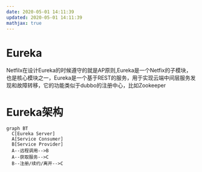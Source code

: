 ```yaml
---
date: 2020-05-01 14:11:39
updated: 2020-05-01 14:11:39
mathjax: true
---
```


# Eureka
Netfilx在设计Eureka的时候遵守的就是AP原则,Eureka是一个Netfix的子模块， 也是核心模块之一，Eureka是一个基于REST的服务，用于实现云端中间层服务发现和故障转移，它的功能类似于dubbo的注册中心，比如Zookeeper

# Eureka架构
```mermaid
graph BT
  C[Eureka Server]
  A[Service Consumer]
  B[Service Provider]
  A--远程调用-->B
  A--获取服务-->C
  B--注册/续约/离开-->C
```